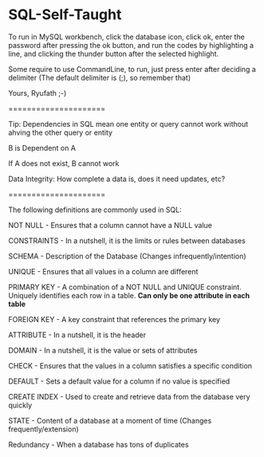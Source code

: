# SQL-Self-Taught

To run in MySQL workbench, click the database icon, click ok, enter the password after pressing the ok button, and run the codes by highlighting a line, and clicking the thunder button after the selected highlight. 

Some require to use CommandLine, to run, just press enter after deciding a delimiter (The default delimiter is (;), so remember that)

Yours, 
Ryufath ;-)

=====================

Tip: Dependencies in SQL mean one entity or query cannot work without ahving the other query or entity

B is Dependent on A

If A does not exist, B cannot work

Data Integrity: How complete a data is, does it need updates, etc?

=====================

The following definitions are commonly used in SQL:

NOT NULL - Ensures that a column cannot have a NULL value

CONSTRAINTS - In a nutshell, it is the limits or rules between databases

SCHEMA - Description of the Database (Changes infrequently/intention)

UNIQUE - Ensures that all values in a column are different

PRIMARY KEY - A combination of a NOT NULL and UNIQUE constraint. Uniquely identifies each row in a table. <b>Can only be one attribute in each table</b>

FOREIGN KEY - A key constraint that references the primary key

ATTRIBUTE - In a nutshell, it is the header

DOMAIN - In a nutshell, it is the value or sets of attributes

CHECK - Ensures that the values in a column satisfies a specific condition

DEFAULT - Sets a default value for a column if no value is specified

CREATE INDEX - Used to create and retrieve data from the database very quickly

STATE - Content of a database at a moment of time (Changes frequently/extension)

Redundancy - When a database has tons of duplicates

